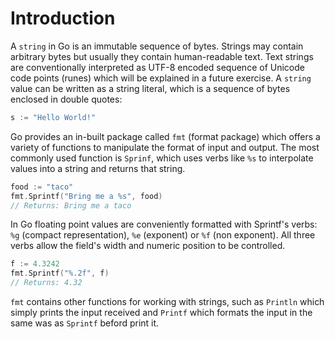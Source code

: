 # Introduction

A `string` in Go is an immutable sequence of bytes. Strings may contain arbitrary bytes but usually they contain human-readable text.
Text strings are conventionally interpreted as UTF-8 encoded sequence of Unicode code points (runes) which will be explained in a future exercise.
A `string` value can be written as a string literal, which is a sequence of bytes enclosed in double quotes:

```go
s := "Hello World!"
```

Go provides an in-built package called `fmt` (format package) which offers a variety of functions to manipulate the format of input and output.
The most commonly used function is `Sprinf`, which uses verbs like `%s` to interpolate values into a string and returns that string.

```go
food := "taco"
fmt.Sprintf("Bring me a %s", food)
// Returns: Bring me a taco
```

In Go floating point values are conveniently formatted with Sprintf's verbs: `%g` (compact representation), `%e` (exponent) or `%f` (non exponent).
All three verbs allow the field's width and numeric position to be controlled.

```go
f := 4.3242
fmt.Sprintf("%.2f", f)
// Returns: 4.32
```

`fmt` contains other functions for working with strings, such as `Println` which simply prints the input received and `Printf` which formats the input in the same was as `Sprintf` beford print it.
